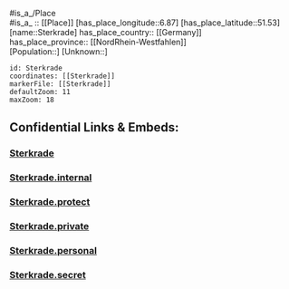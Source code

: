 ﻿---
location: [51.53,6.87] 
mapzoom: [7,12] 
mapmarker: city 
type: City
tags:
- geo/City


SpocWebEntityId: 34562
isDeleted: false
confidential: public

---
#is_a_/Place  
#is_a_ :: [[Place]] 
[has_place_longitude::6.87] 
[has_place_latitude::51.53] 
[name::Sterkrade] 
has_place_country:: [[Germany]]  
has_place_province:: [[NordRhein-Westfahlen]]  
[Population::] 
[Unknown::] 


```leaflet
id: Sterkrade
coordinates: [[Sterkrade]] 
markerFile: [[Sterkrade]] 
defaultZoom: 11 
maxZoom: 18
```


## Confidential Links & Embeds: 

### [Sterkrade](/_public/Earth/Continent/Europe/Europe~Central/Germany/Germany~West/Nord_Rhein-Westfalen/counties~NW/Oberhausen,Westfahlen/Sterkrade.md) 

### [Sterkrade.internal](/_internal/Earth/Continent/Europe/Europe~Central/Germany/Germany~West/Nord_Rhein-Westfalen/counties~NW/Oberhausen,Westfahlen/Sterkrade.internal.md) 

### [Sterkrade.protect](/_protect/Earth/Continent/Europe/Europe~Central/Germany/Germany~West/Nord_Rhein-Westfalen/counties~NW/Oberhausen,Westfahlen/Sterkrade.protect.md) 

### [Sterkrade.private](/_private/Earth/Continent/Europe/Europe~Central/Germany/Germany~West/Nord_Rhein-Westfalen/counties~NW/Oberhausen,Westfahlen/Sterkrade.private.md) 

### [Sterkrade.personal](/_personal/Earth/Continent/Europe/Europe~Central/Germany/Germany~West/Nord_Rhein-Westfalen/counties~NW/Oberhausen,Westfahlen/Sterkrade.personal.md) 

### [Sterkrade.secret](/_secret/Earth/Continent/Europe/Europe~Central/Germany/Germany~West/Nord_Rhein-Westfalen/counties~NW/Oberhausen,Westfahlen/Sterkrade.secret.md) 
